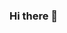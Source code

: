 ### Hi there 👋

<!--
Name : John Kenneth Valdez Combo
Year Level : 4th Year
Interest : Loves to play FPS Games
E-mail : qjkvcombo@tip.edu.ph
Computer Specs :
    CPU : AMD A8-7680 Radeon R7, 10 Compute Cores 4C+6G   (4 CPUs), ~3.5GHz
    RAM size : 8192MB RAM
    Disk type : HDD
    Disk Size : 1 TB
-->
